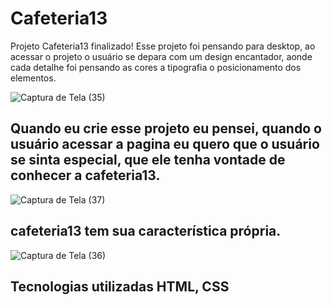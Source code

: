 # Cafeteria13
Projeto Cafeteria13 finalizado! Esse projeto foi pensando para desktop, ao acessar o projeto o usuário se depara com um design encantador, aonde cada detalhe foi pensando as cores a tipografia o posicionamento dos elementos. 

![Captura de Tela (35)](https://user-images.githubusercontent.com/88099935/188337226-8f6f2abe-c2f0-4b6a-9b1e-c1e2e3170be0.png)

## Quando eu crie esse projeto eu pensei, quando o usuário acessar a pagina eu quero que o usuário se sinta especial, que ele tenha vontade de conhecer a cafeteria13.

![Captura de Tela (37)](https://user-images.githubusercontent.com/88099935/188337459-383d9e18-7b3e-402b-ac94-fe9d4948dd3c.png)

## cafeteria13 tem sua característica própria.

![Captura de Tela (36)](https://user-images.githubusercontent.com/88099935/188337612-98f16947-615d-44f1-ba66-bb88d4292e44.png)

## Tecnologias utilizadas HTML, CSS
